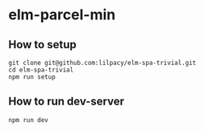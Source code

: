 # elm-parcel-min

## How to setup

```shell:
git clone git@github.com:lilpacy/elm-spa-trivial.git
cd elm-spa-trivial
npm run setup
```

## How to run dev-server
```shell:
npm run dev
```

